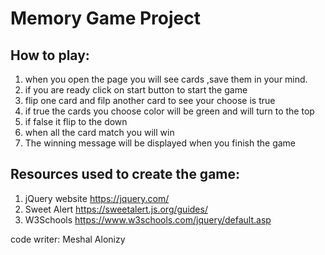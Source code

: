 # Memory Game Project

## How to play:
1. when you open the page you will see cards ,save them in your mind.
2. if you are ready click on start button to start the game 
3. flip one card and filp another card to see your choose is true 
4. if true the cards you choose color will be green and will turn to the top
5. if false it flip to the down
6. when all the card match you will win 
7. The winning message will be displayed when you finish the game

## Resources used to create the game:
1. jQuery website
https://jquery.com/
2. Sweet Alert
https://sweetalert.js.org/guides/
3. W3Schools
https://www.w3schools.com/jquery/default.asp









code writer:
Meshal Alonizy
